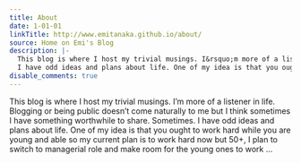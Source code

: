 ```yaml
---
title: About
date: 1-01-01
linkTitle: http://www.emitanaka.github.io/about/
source: Home on Emi's Blog
description: |-
  This blog is where I host my trivial musings. I&rsquo;m more of a listener in life. Blogging or being public doesn&rsquo;t come naturally to me but I think sometimes I have something worthwhile to share. Sometimes.
  I have odd ideas and plans about life. One of my idea is that you ought to work hard while you are young and able so my current plan is to work hard now but 50+, I plan to switch to managerial role and make room for the young ones to work ...
disable_comments: true
---
```

This blog is where I host my trivial musings. I&rsquo;m more of a listener in life. Blogging or being public doesn&rsquo;t come naturally to me but I think sometimes I have something worthwhile to share. Sometimes.
I have odd ideas and plans about life. One of my idea is that you ought to work hard while you are young and able so my current plan is to work hard now but 50+, I plan to switch to managerial role and make room for the young ones to work ...